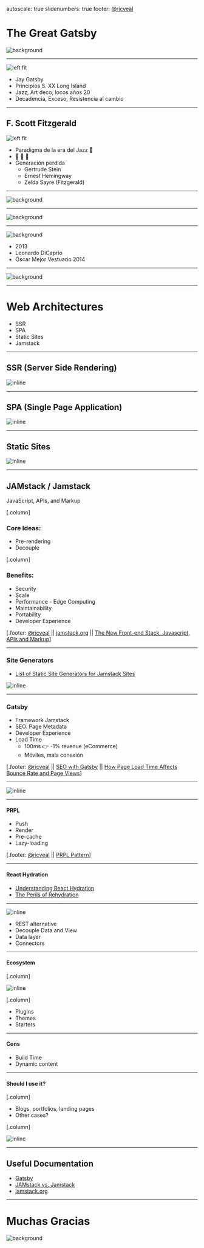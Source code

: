 autoscale: true
slidenumbers: true
footer: [@ricveal](https://ricveal.com)

# The Great Gatsby

![background](./resources/great-gatsby.jpg)

---

![left fit](./resources/book.gif)

- Jay Gatsby
- Principios S. XX Long Island
- Jazz, Art deco, locos años 20
- Decadencia, Exceso, Resistencia al cambio

---

## F. Scott Fitzgerald

![left fit](./resources/fitzgerald.jpg)

- Paradigma de la era del Jazz 🎷
- 🍻 🍷 🥃
- Generación perdida
  - Gertrude Stein
  - Ernest Hemingway
  - Zelda Sayre (Fitzgerald)

---

![background](./resources/bored_fitzgerald.gif)

---

![background](./resources/link.gif)

---

![background](./resources/movie.jpg)

- 2013
- Leonardo DiCaprio
- Óscar Mejor Vestuario 2014

---

![background](./resources/gatsby.png)

---

# Web Architectures

- SSR
- SPA
- Static Sites
- Jamstack

---

## SSR (Server Side Rendering)

![inline](./resources/ssr.png)

---

## SPA (Single Page Application)

![inline](./resources/spa.png)

---

## Static Sites

![inline](./resources/static.png)

---

## JAMstack / Jamstack

JavaScript, APIs, and Markup

[.column]
### Core Ideas:

- Pre-rendering
- Decouple

[.column]
### Benefits:

- Security
- Scale
- Performance - Edge Computing
- Maintainability
- Portability
- Developer Experience

[.footer: [@ricveal](https://ricveal.com)  ||  [jamstack.org](https://jamstack.org)  ||  [The New Front-end Stack. Javascript, APIs and Markup](https://vimeo.com/163522126)]

---

### Site Generators

- [List of Static Site Generators for Jamstack Sites](https://jamstack.org/generators/)

![inline](./resources/static-sites.gif)

---

### Gatsby

- Framework Jamstack
- SEO. Page Metadata
- Developer Experience
- Load Time
  - 100ms 👉 -1% revenue (eCommerce)
  - Móviles, mala conexión

[.footer: [@ricveal](https://ricveal.com)  ||  [SEO with Gatsby](https://www.gatsbyjs.com/docs/seo/)  ||  [How Page Load Time Affects Bounce Rate and Page Views](https://www.section.io/blog/page-load-time-bounce-rate/)]

---

![inline](./resources/react.png)

---

#### PRPL

- Push
- Render
- Pre-cache
- Lazy-loading

[.footer: [@ricveal](https://ricveal.com)  ||  [PRPL Pattern](https://www.gatsbyjs.com/docs/prpl-pattern/)]

---

#### React Hydration

- [Understanding React Hydration](https://www.gatsbyjs.com/docs/react-hydration/)
- [The Perils of Rehydration](https://joshwcomeau.com/react/the-perils-of-rehydration/)

---

![inline](./resources/graphql.png)

- REST alternative
- Decouple Data and View
- Data layer
- Connectors


---

#### Ecosystem

[.column]

![inline](./resources/joy.gif)

[.column]

- Plugins
- Themes
- Starters

---

#### Cons

- Build Time
- Dynamic content

---

#### Should I use it?

[.column]

- Blogs, portfolios, landing pages
- Other cases?

[.column]

![inline](./resources/omg.gif)

---

## Useful Documentation

- [Gatsby](https://www.gatsbyjs.com/)
- [JAMstack vs. Jamstack](https://css-tricks.com/jamstack-vs-jamstack/)
- [jamstack.org](https://jamstack.org)

---

# Muchas Gracias

![background](./resources/ending.gif)

